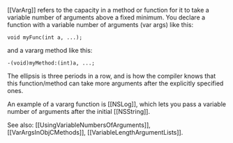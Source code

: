 [[VarArg]] refers to the capacity in a method or function for it to take a variable number of arguments above a fixed minimum. You declare a function with a variable number of arguments (var args) like this:

<code>void myFunc(int a, ...);</code>

and a vararg method like this:

<code>-(void)myMethod:(int)a, ...;</code>

The ellipsis is three periods in a row, and is how the compiler knows that this function/method can take more arguments after the explicitly specified ones.

An example of a vararg function is [[NSLog]], which lets you pass a variable number of arguments after the initial [[NSString]].

See also: [[UsingVariableNumbersOfArguments]], [[VarArgsInObjCMethods]], [[VariableLengthArgumentLists]].